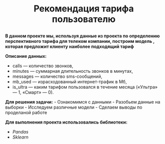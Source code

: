 # <p style="text-align: center;"> Рекомендация тарифа пользователю </p>

**В данном проекте мы, используя данные из проекта по определению перспективного тарифа для телеком компании, построим модель , которая предложит клиенту наиболее подходящий тариф**

**Описание данных:**
- сalls — количество звонков,
- minutes — суммарная длительность звонков в минутах,
- messages — количество sms-сообщений,
- mb_used — израсходованный интернет-трафик в Мб,
- is_ultra — каким тарифом пользовался в течение месяца («Ультра» — 1, «Смарт» — 0).
    
**Для решения задачи:** 
    - Ознакомимся с данными
    - Разобьем данные на выборки
    - Исследуем различные модели
    - Сделаем выводы по проделаной работе

**Для выполнения проекта использовались библиотеки:**  
- *Pandas*  
- *Sklearn*  


```python

```
